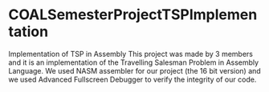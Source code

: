 # COALSemesterProjectTSPImplementation
Implementation of TSP in Assembly
This project was made by 3 members and it is an implementation of the Travelling Salesman Problem in Assembly Language.
We used NASM assembler for our project (the 16 bit version) and we used Advanced Fullscreen Debugger to verify the integrity of our code.
